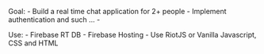 Goal:
    - Build a real time chat application for 2+ people
    - Implement authentication and such ... 
    -

Use:
    - Firebase RT DB
    - Firebase Hosting
    - Use RiotJS or Vanilla Javascript, CSS and HTML


